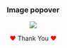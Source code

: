 <h3 align="center">Image popover</h3>

<p align="center"><img src="https://user-images.githubusercontent.com/80118217/229587011-9b54d447-5baa-4adb-a411-fce516fec01f.JPG"></p>

<p align="center"><span style="color: red;">&hearts;</span> Thank You <span style="color: red;">&hearts;</span></p>
